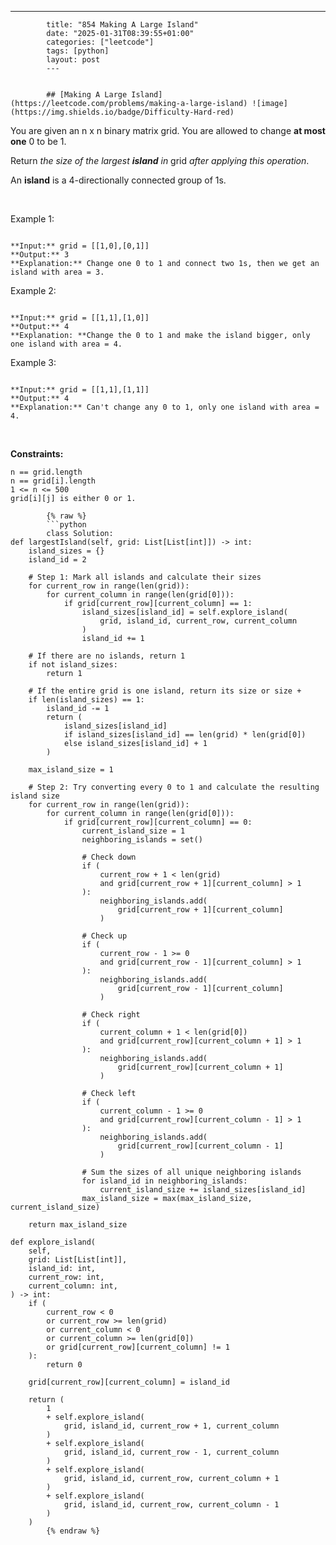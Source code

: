 ---
            title: "854 Making A Large Island"
            date: "2025-01-31T08:39:55+01:00"
            categories: ["leetcode"]
            tags: [python]
            layout: post
            ---
            

            ## [Making A Large Island](https://leetcode.com/problems/making-a-large-island) ![image](https://img.shields.io/badge/Difficulty-Hard-red)

You are given an n x n binary matrix grid. You are allowed to change **at most one** 0 to be 1.

Return *the size of the largest **island** in* grid *after applying this operation*.

An **island** is a 4-directionally connected group of 1s.

 

Example 1:

```

**Input:** grid = [[1,0],[0,1]]
**Output:** 3
**Explanation:** Change one 0 to 1 and connect two 1s, then we get an island with area = 3.

```

Example 2:

```

**Input:** grid = [[1,1],[1,0]]
**Output:** 4
**Explanation: **Change the 0 to 1 and make the island bigger, only one island with area = 4.
```

Example 3:

```

**Input:** grid = [[1,1],[1,1]]
**Output:** 4
**Explanation:** Can't change any 0 to 1, only one island with area = 4.

```

 

**Constraints:**

	n == grid.length
	n == grid[i].length
	1 <= n <= 500
	grid[i][j] is either 0 or 1.

            {% raw %}
            ```python
            class Solution:
    def largestIsland(self, grid: List[List[int]]) -> int:
        island_sizes = {}
        island_id = 2

        # Step 1: Mark all islands and calculate their sizes
        for current_row in range(len(grid)):
            for current_column in range(len(grid[0])):
                if grid[current_row][current_column] == 1:
                    island_sizes[island_id] = self.explore_island(
                        grid, island_id, current_row, current_column
                    )
                    island_id += 1

        # If there are no islands, return 1
        if not island_sizes:
            return 1

        # If the entire grid is one island, return its size or size +
        if len(island_sizes) == 1:
            island_id -= 1
            return (
                island_sizes[island_id]
                if island_sizes[island_id] == len(grid) * len(grid[0])
                else island_sizes[island_id] + 1
            )

        max_island_size = 1

        # Step 2: Try converting every 0 to 1 and calculate the resulting island size
        for current_row in range(len(grid)):
            for current_column in range(len(grid[0])):
                if grid[current_row][current_column] == 0:
                    current_island_size = 1
                    neighboring_islands = set()

                    # Check down
                    if (
                        current_row + 1 < len(grid)
                        and grid[current_row + 1][current_column] > 1
                    ):
                        neighboring_islands.add(
                            grid[current_row + 1][current_column]
                        )

                    # Check up
                    if (
                        current_row - 1 >= 0
                        and grid[current_row - 1][current_column] > 1
                    ):
                        neighboring_islands.add(
                            grid[current_row - 1][current_column]
                        )

                    # Check right
                    if (
                        current_column + 1 < len(grid[0])
                        and grid[current_row][current_column + 1] > 1
                    ):
                        neighboring_islands.add(
                            grid[current_row][current_column + 1]
                        )

                    # Check left
                    if (
                        current_column - 1 >= 0
                        and grid[current_row][current_column - 1] > 1
                    ):
                        neighboring_islands.add(
                            grid[current_row][current_column - 1]
                        )

                    # Sum the sizes of all unique neighboring islands
                    for island_id in neighboring_islands:
                        current_island_size += island_sizes[island_id]
                    max_island_size = max(max_island_size, current_island_size)

        return max_island_size

    def explore_island(
        self,
        grid: List[List[int]],
        island_id: int,
        current_row: int,
        current_column: int,
    ) -> int:
        if (
            current_row < 0
            or current_row >= len(grid)
            or current_column < 0
            or current_column >= len(grid[0])
            or grid[current_row][current_column] != 1
        ):
            return 0

        grid[current_row][current_column] = island_id

        return (
            1
            + self.explore_island(
                grid, island_id, current_row + 1, current_column
            )
            + self.explore_island(
                grid, island_id, current_row - 1, current_column
            )
            + self.explore_island(
                grid, island_id, current_row, current_column + 1
            )
            + self.explore_island(
                grid, island_id, current_row, current_column - 1
            )
        )
            {% endraw %}
            